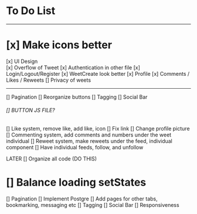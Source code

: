 # To Do List
------------

# [x] Make icons better
[x] UI Design    
    [x] Overflow of Tweet
[x] Authentication in other file
[x] Login/Logout/Register
[x] WeetCreate look better
[x] Profile
[x] Comments / Likes / Reweets
[] Privacy of weets

----------------------------------
[] Pagination
[] Reorganize buttons
[] Tagging
[] Social Bar

###### [] BUTTON JS FILE?

[] Like system, remove like, add like, icon
[] Fix link
[] Change profile picture
[] Commenting system, add comments and numbers under the weet individual
[] Reweet system, make reweets under the feed, individual component
[] Have individual feeds, follow, and unfollow

LATER
[] Organize all code (DO THIS)
#   [] Balance loading setStates
[] Pagination
[] Implement Postgre
[] Add pages for other tabs, bookmarking, messaging etc
[] Tagging
[] Social Bar
[] Responsiveness


